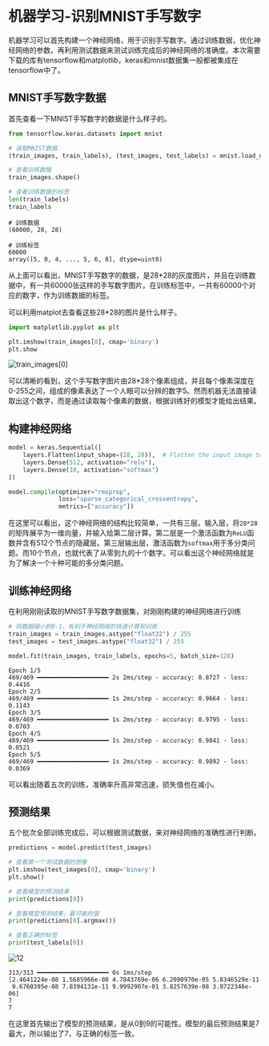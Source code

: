 # 机器学习-识别MNIST手写数字

机器学习可以首先构建一个神经网络，用于识别手写数字。通过训练数据，优化神经网络的参数。再利用测试数据来测试训练完成后的神经网络的准确度。本次需要下载的库有tensorflow和matplotlib，keras和mnist数据集一般都被集成在tensorflow中了。

## MNIST手写数字数据

首先查看一下MNIST手写数字的数据是什么样子的。

```python
from tensorflow.keras.datasets import mnist

# 读取MNIST数据
(train_images, train_labels), (test_images, test_labels) = mnist.load_data()

# 查看训练数据
train_images.shape()

# 查看训练数据的标签
len(train_labels)
train_labels
```

```
# 训练数据
(60000, 28, 28)

# 训练标签
60000
array([5, 0, 4, ..., 5, 6, 8], dtype=uint8)
```

从上面可以看出，MNIST手写数字的数据，是28*28的灰度图片，并且在训练数据中，有一共60000张这样的手写数字图片。在训练标签中，一共有60000个对应的数字，作为训练数据的标签。

可以利用matplot去查看这些28*28的图片是什么样子。

```python
import matplotlib.pyplot as plt

plt.imshow(train_images[0], cmap='binary')
plt.show
```

![train_images[0]](../../../img/43.png)

可以清晰的看到，这个手写数字图片由28*28个像素组成，并且每个像素深度在0-255之间，组成的像素表达了一个人眼可以分辨的数字5。然而机器无法直接读取出这个数字，而是通过读取每个像素的数据，根据训练好的模型才能给出结果。

## 构建神经网络

```python
model = keras.Sequential([
    layers.Flatten(input_shape=(28, 28)),  # Flatten the input image to a vector of size 784
    layers.Dense(512, activation="relu"),
    layers.Dense(10, activation="softmax")
])

model.compile(optimizer="rmsprop",
              loss="sparse_categorical_crossentropy",
              metrics=["accuracy"])
```

在这里可以看出，这个神经网络的结构比较简单，一共有三层。输入层，将`28*28`的矩阵展平为一维向量，并输入给第二层计算。第二层是一个激活函数为`ReLU`函数并含有512个节点的隐藏层。第三层输出层，激活函数为`softmax`用于多分类问题。而10个节点，也就代表了从零到九的十个数字。可以看出这个神经网络就是为了解决一个十种可能的多分类问题。

## 训练神经网络

在利用刚刚读取的MNIST手写数字数据集，对刚刚构建的神经网络进行训练

```python
# 将数据缩小到0-1，有利于神经网络的快速计算和训练
train_images = train_images.astype("float32") / 255
test_images = test_images.astype("float32") / 255

model.fit(train_images, train_labels, epochs=5, batch_size=128)
```

```
Epoch 1/5
469/469 ━━━━━━━━━━━━━━━━━━━━ 2s 2ms/step - accuracy: 0.8727 - loss: 0.4416
Epoch 2/5
469/469 ━━━━━━━━━━━━━━━━━━━━ 1s 2ms/step - accuracy: 0.9664 - loss: 0.1143
Epoch 3/5
469/469 ━━━━━━━━━━━━━━━━━━━━ 1s 2ms/step - accuracy: 0.9795 - loss: 0.0703
Epoch 4/5
469/469 ━━━━━━━━━━━━━━━━━━━━ 1s 2ms/step - accuracy: 0.9841 - loss: 0.0521
Epoch 5/5
469/469 ━━━━━━━━━━━━━━━━━━━━ 1s 2ms/step - accuracy: 0.9892 - loss: 0.0369
```

可以看出随着五次的训练，准确率升高非常迅速，损失值也在减小。

## 预测结果

五个批次全部训练完成后，可以根据测试数据，来对神经网络的准确性进行判断。

```python
predictions = model.predict(test_images)

# 查看第一个测试数据的图像
plt.imshow(test_images[0], cmap='binary')
plt.show()

# 查看模型的预测结果
print(predictions[0])

# 查看模型预测结果，最可能的值
print(predictions[0].argmax())

# 查看正确的标签
print(test_labels[0])
```

![12](../../../img/44.png)

```
313/313 ━━━━━━━━━━━━━━━━━━━━ 0s 1ms/step  
[2.4641224e-08 1.5685966e-08 4.7843769e-06 6.2090970e-05 5.8346529e-11
 9.6760395e-08 7.8394131e-11 9.9992907e-01 3.8257639e-08 3.8722346e-06]
7
7
```

在这里首先输出了模型的预测结果，是从0到9的可能性。模型的最后预测结果是7最大，所以输出了7，与正确的标签一致。